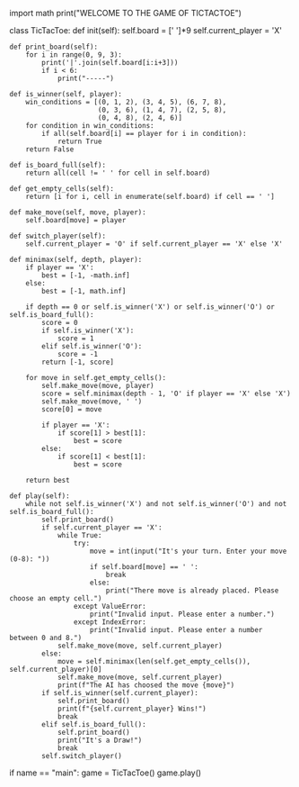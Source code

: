 import math 
print("WELCOME TO THE GAME OF TICTACTOE") 
 
class TicTacToe: 
    def init(self): 
        self.board = [' ']*9 
        self.current_player = 'X' 
 
    def print_board(self): 
        for i in range(0, 9, 3): 
            print('|'.join(self.board[i:i+3])) 
            if i < 6: 
                print("-----") 
 
    def is_winner(self, player): 
        win_conditions = [(0, 1, 2), (3, 4, 5), (6, 7, 8), 
                          (0, 3, 6), (1, 4, 7), (2, 5, 8), 
                          (0, 4, 8), (2, 4, 6)] 
        for condition in win_conditions: 
            if all(self.board[i] == player for i in condition): 
                return True 
        return False 
 
    def is_board_full(self): 
        return all(cell != ' ' for cell in self.board) 
 
    def get_empty_cells(self): 
        return [i for i, cell in enumerate(self.board) if cell == ' '] 
 
    def make_move(self, move, player): 
        self.board[move] = player 
 
    def switch_player(self): 
        self.current_player = 'O' if self.current_player == 'X' else 'X' 
 
    def minimax(self, depth, player): 
        if player == 'X': 
            best = [-1, -math.inf] 
        else: 
            best = [-1, math.inf] 
 
        if depth == 0 or self.is_winner('X') or self.is_winner('O') or self.is_board_full(): 
            score = 0 
            if self.is_winner('X'): 
                score = 1 
            elif self.is_winner('O'): 
                score = -1 
            return [-1, score] 
 
        for move in self.get_empty_cells(): 
            self.make_move(move, player) 
            score = self.minimax(depth - 1, 'O' if player == 'X' else 'X') 
            self.make_move(move, ' ') 
            score[0] = move 
 
            if player == 'X': 
                if score[1] > best[1]: 
                    best = score 
            else: 
                if score[1] < best[1]: 
                    best = score 
 
        return best 
 
    def play(self): 
        while not self.is_winner('X') and not self.is_winner('O') and not self.is_board_full(): 
            self.print_board() 
            if self.current_player == 'X': 
                while True: 
                    try: 
                        move = int(input("It's your turn. Enter your move (0-8): ")) 
                        if self.board[move] == ' ': 
                            break 
                        else: 
                            print("There move is already placed. Please choose an empty cell.") 
                    except ValueError: 
                        print("Invalid input. Please enter a number.") 
                    except IndexError: 
                        print("Invalid input. Please enter a number between 0 and 8.") 
                self.make_move(move, self.current_player) 
            else: 
                move = self.minimax(len(self.get_empty_cells()), self.current_player)[0] 
                self.make_move(move, self.current_player) 
                print(f"The AI has choosed the move {move}") 
            if self.is_winner(self.current_player): 
                self.print_board() 
                print(f"{self.current_player} Wins!") 
                break 
            elif self.is_board_full(): 
                self.print_board() 
                print("It's a Draw!") 
                break 
            self.switch_player() 
 
if name == "main": 
    game = TicTacToe() 
    game.play()
